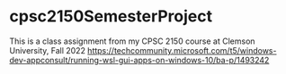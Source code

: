 # cpsc2150SemesterProject
This is a class assignment from my CPSC 2150 course at Clemson University, Fall 2022 
https://techcommunity.microsoft.com/t5/windows-dev-appconsult/running-wsl-gui-apps-on-windows-10/ba-p/1493242